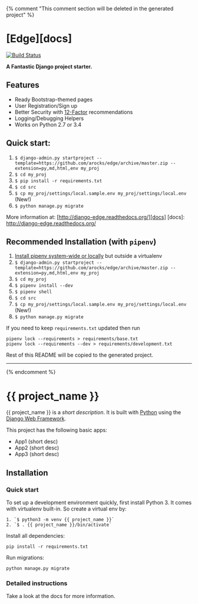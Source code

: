 {% comment "This comment section will be deleted in the generated project" %}

# [Edge][docs]

[![Build Status](https://travis-ci.org/arocks/edge.svg?branch=master)](https://travis-ci.org/arocks/edge)

**A Fantastic Django project starter.**

## Features

* Ready Bootstrap-themed pages
* User Registration/Sign up
* Better Security with [12-Factor](http://12factor.net/) recommendations
* Logging/Debugging Helpers
* Works on Python 2.7 or 3.4

## Quick start:

1. `$ django-admin.py startproject --template=https://github.com/arocks/edge/archive/master.zip --extension=py,md,html,env my_proj`
2. `$ cd my_proj`
3. `$ pip install -r requirements.txt `
4. `$ cd src`
5. `$ cp my_proj/settings/local.sample.env my_proj/settings/local.env` (New!)
6. `$ python manage.py migrate`

More information at: [http://django-edge.readthedocs.org/][docs]
[docs]: http://django-edge.readthedocs.org/


## Recommended Installation (with `pipenv`)
1. [Install pipenv system-wide or locally](https://docs.pipenv.org/) but outside a virtualenv
2. `$ django-admin.py startproject --template=https://github.com/arocks/edge/archive/master.zip --extension=py,md,html,env my_proj`
3. `$ cd my_proj`
4. `$ pipenv install --dev`
4. `$ pipenv shell`
4. `$ cd src`
5. `$ cp my_proj/settings/local.sample.env my_proj/settings/local.env` (New!)
6. `$ python manage.py migrate`

If you need to keep `requirements.txt` updated then run

    pipenv lock --requirements > requirements/base.txt
    pipenv lock --requirements --dev > requirements/development.txt

Rest of this README will be copied to the generated project.

--------------------------------------------------------------------------------------------

{% endcomment %}

# {{ project_name }}

{{ project_name }} is a _short description_. It is built with [Python][0] using the [Django Web Framework][1].

This project has the following basic apps:

* App1 (short desc)
* App2 (short desc)
* App3 (short desc)

## Installation

### Quick start

To set up a development environment quickly, first install Python 3. It
comes with virtualenv built-in. So create a virtual env by:

    1. `$ python3 -m venv {{ project_name }}`
    2. `$ . {{ project_name }}/bin/activate`

Install all dependencies:

    pip install -r requirements.txt

Run migrations:

    python manage.py migrate

### Detailed instructions

Take a look at the docs for more information.

[0]: https://www.python.org/
[1]: https://www.djangoproject.com/
